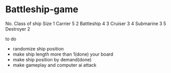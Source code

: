 # Battleship-game

No.	Class of ship	Size
1	Carrier	        5
2	Battleship	    4
3	Cruiser	        3
4	Submarine	    3
5	Destroyer   	2

to do
- randomize ship position
- make ship length more than 1(done)
your board
- make ship position by demand(done)
- make gameplay and computer ai attack
